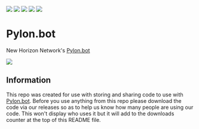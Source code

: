 [![](https://img.shields.io/codeclimate/issues/New-Horizon-Network/Pylon-Bot)](https://github.com/New-Horizon-Network/Pylon-Bot)
[![](https://img.shields.io/github/languages/code-size/New-Horizon-Network/Pylon-Bot)](https://github.com/New-Horizon-Network/Pylon-Bot)
[![](https://img.shields.io/github/languages/code-size/New-Horizon-Network/Pylon-Bot)](https://github.com/New-Horizon-Network/Pylon-Bot)
[![](https://img.shields.io/github/downloads/New-Horizon-Network/Pylon-Bot/total)](https://github.com/New-Horizon-Network/Pylon-Bot/releases)
[![](https://discordapp.com/api/guilds/765992820841513050/widget.png?style=shield)](https://discord.gg/neb8Avfsgg)

# Pylon.bot
New Horizon Network's [Pylon.bot](https://Pylon.bot)

![](https://raw.githubusercontent.com/New-Horizon-Network/Pylon-Bot/master/images/Screenshot_2020-11-01_02-25-13.png)

## Information


This repo was created for use with storing and sharing code to use with [Pylon.bot](https://Pylon.bot).
Before you use anything from this repo please download the code via our releases so as to help us know how many people are using our code. This won't display who uses it but it will add to the downloads counter at the top of this README file.